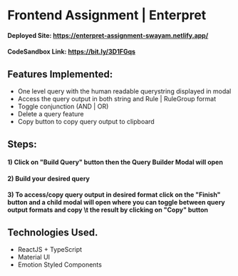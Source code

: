# Frontend Assignment | Enterpret
#### Deployed Site: https://enterpret-assignment-swayam.netlify.app/
#### CodeSandbox Link: https://bit.ly/3D1FGqs

## Features Implemented:
* One level query with the human readable querystring displayed in modal 
* Access the query output in both string and Rule | RuleGroup format
* Toggle conjunction (AND | OR)
* Delete a query feature
* Copy button to copy query output to clipboard

## Steps:
#### 1) Click on "Build Query" button then the Query Builder Modal will open
#### 2) Build your desired query
#### 3) To access/copy query output in desired format click on the "Finish" button and a child modal will open where you can toggle between query output formats and copy         \t the result by clicking on "Copy" button 

## Technologies Used.

* ReactJS + TypeScript
* Material UI
* Emotion Styled Components
